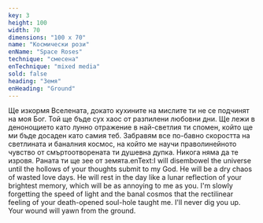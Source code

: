 ```yaml
---
key: 3
height: 100
width: 70
dimensions: "100 x 70"
name: "Космически рози"
enName: "Space Roses"
technique: "смесена"
enTechnique: "mixed media"
sold: false
heading: "Земя"
enHeading: "Ground"
---
```

Ще изкормя Вселената, докато кухините на мислите ти не се подчинят на моя Бог. Той ще бъде сух хаос от разпилени любовни дни. Ще лежи в денонощието като лунно отражение в най-светлия ти спомен, който ще ми бъде досаден като самия теб. Забравям все по-бавно скоростта на светлината и баналния космос, на който ме научи праволинейното чувство от смъртоотворената ти душевна дупка. Никога няма да те изровя. Раната ти ще зее от земята.enText:I will disembowel the universe until the hollows of your thoughts submit to my God. He will be a dry chaos of wasted love days. He will rest in the day like a lunar reflection of your brightest memory, which will be as annoying to me as you. I'm slowly forgetting the speed of light and the banal cosmos that the rectilinear feeling of your death-opened soul-hole taught me. I'll never dig you up. Your wound will yawn from the ground.